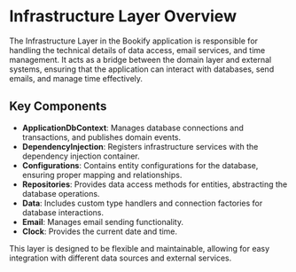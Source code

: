 # Infrastructure Layer Overview

The Infrastructure Layer in the Bookify application is responsible for handling the technical details of data access, email services, and time management. It acts as a bridge between the domain layer and external systems, ensuring that the application can interact with databases, send emails, and manage time effectively.

## Key Components

- **ApplicationDbContext**: Manages database connections and transactions, and publishes domain events.
- **DependencyInjection**: Registers infrastructure services with the dependency injection container.
- **Configurations**: Contains entity configurations for the database, ensuring proper mapping and relationships.
- **Repositories**: Provides data access methods for entities, abstracting the database operations.
- **Data**: Includes custom type handlers and connection factories for database interactions.
- **Email**: Manages email sending functionality.
- **Clock**: Provides the current date and time.

This layer is designed to be flexible and maintainable, allowing for easy integration with different data sources and external services. 